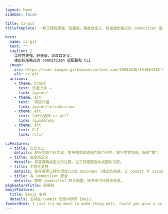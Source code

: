 ```yaml
---
layout: home
sidebar: false

title: cz-git
titleTemplate: 一款工程性更强，轻量级，高度自定义，标准输出格式的 commitizen 适配器

hero:
  name: cz-git
  text: ""
  tagline: |
    工程性更强，轻量级，高度自定义，
    输出标准格式的 commitizen 适配器和 CLI
  image:
    src: https://user-images.githubusercontent.com/40693636/154064210-964aeaa0-d9dc-4cea-9e52-2ffc3789611b.png
    alt: cz-git
  actions:
    - theme: brand
      text: 快速上手 →
      link: /guide/
    - theme: alt
      text:  项目介绍
      link: /guide/introduction
    - theme: alt
      text: 为什么选择 cz-git?
      link: /guide/why
    - theme: alt
      text: CLI
      link: /cli/

czFeatures:
  - title: 交互至上
    details: 友好型命令行工具，支持搜索和选择在命令行中，减少拼写错误，极致“懒”。
  - title: 高度自定义
    details: 享受探索自定义的过程，让工具更契合你或团队习惯。
  - title: 工程化支持
    details: 适合管理工程化项目(比如 monorepo )或业务系统。让 commit 与 issue 关联更简单，特别在 gitee当中。
  - title: 与 Commitlint 配合
    details: 获取 commitlint 相关配置，给予命令行提示信息。
pkgFeatureTitle: 轻量级
emojiFeature:
  title: Emoji 支持
  details: 支持在 commit 信息中携带 Emoji。
footerHtml: I just try my best to make thing well, Could you give a <a class="c-orange-5" target="_blank" href="https://github.com/Zhengqbbb/cz-git">star ⭐</a><br>MIT Licensed | Copyright © 2022-present <a target="_blank" href="https://github.com/Zhengqbbb">Zhengqbbb</a>
---
```


